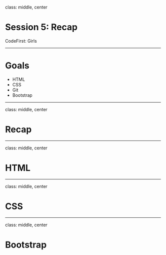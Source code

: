 class: middle, center

# Session 5: Recap
CodeFirst: Girls

---

# Goals
- HTML
- CSS
- Git
- Bootstrap

---
class: middle, center

# Recap

---
class: middle, center

# HTML

---
class: middle, center

# CSS

---
class: middle, center

# Bootstrap


